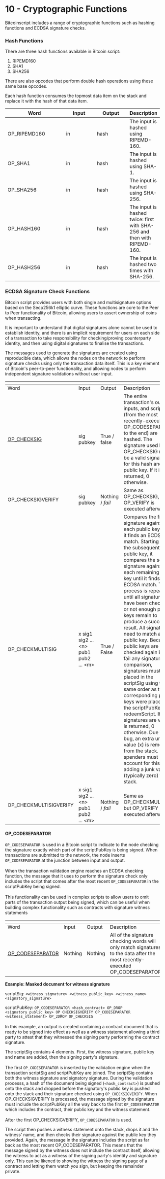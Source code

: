 # 10 - Cryptographic Functions

Bitcoinscript includes a range of cryptographic functions such as hashing functions and ECDSA signature checks.

### Hash Functions

There are three hash functions available in Bitcoin script:

1. RIPEMD160
2. SHA1
3. SHA256

There are also opcodes that perform double hash operations using these same base opcodes.

Each hash function consumes the topmost data item on the stack and replace it with the hash of that data item.&#x20;

<table><thead><tr><th width="214">Word</th><th width="117">Input</th><th width="118">Output</th><th>Description</th></tr></thead><tbody><tr><td>OP_RIPEMD160</td><td>in</td><td>hash</td><td>The input is hashed using RIPEMD-160.</td></tr><tr><td>OP_SHA1</td><td>in</td><td>hash</td><td>The input is hashed using SHA-1.</td></tr><tr><td>OP_SHA256</td><td>in</td><td>hash</td><td>The input is hashed using SHA-256.</td></tr><tr><td>OP_HASH160</td><td>in</td><td>hash</td><td>The input is hashed twice: first with SHA-256 and then with RIPEMD-160.</td></tr><tr><td>OP_HASH256</td><td>in</td><td>hash</td><td>The input is hashed two times with SHA-256.</td></tr></tbody></table>

### ECDSA Signature Check Functions

Bitcoin script provides users with both single and multisignature options based on the Secp256k1 elliptic curve. These functions are core to the Peer to Peer functionality of Bitcoin, allowing users to assert ownership of coins when transacting.

It is important to understand that digital signatures alone cannot be used to establish identity, and there is an implicit requirement for users on each side of a transaction to take responsibility for checking/proving counterparty identity, and then using digital signatures to finalise the transactions.

The messages used to generate the signatures are created using reproducible data, which allows the nodes on the network to perform signature checks using only the transaction data itself. This is a key element of Bitcoin's peer-to-peer functionality, and allowing nodes to perform independent signature validations without user input.



<table data-header-hidden><thead><tr><th width="215"></th><th></th><th></th><th></th></tr></thead><tbody><tr><td>Word</td><td>Input</td><td>Output</td><td>Description</td></tr><tr><td>​<a href="https://wiki.bitcoinsv.io/index.php/OP_CHECKSIG">OP_CHECKSIG</a>​</td><td>sig pubkey</td><td>True / false</td><td>The entire transaction's outputs, inputs, and script (from the most recently-executed OP_CODESEPARATOR to the end) are hashed. The signature used by OP_CHECKSIG must be a valid signature for this hash and public key. If it is, 1 is returned, 0 otherwise.</td></tr><tr><td>OP_CHECKSIGVERIFY</td><td>sig pubkey</td><td>Nothing / <em>fail</em></td><td>Same as OP_CHECKSIG, but OP_VERIFY is executed afterward.</td></tr><tr><td>OP_CHECKMULTISIG</td><td>x sig1 sig2 ... &#x3C;n> pub1 pub2 ... &#x3C;m></td><td>True / False</td><td>Compares the first signature against each public key until it finds an ECDSA match. Starting with the subsequent public key, it compares the second signature against each remaining public key until it finds an ECDSA match. The process is repeated until all signatures have been checked or not enough public keys remain to produce a successful result. All signatures need to match a public key. Because public keys are not checked again if they fail any signature comparison, signatures must be placed in the scriptSig using the same order as their corresponding public keys were placed in the scriptPubKey or redeemScript. If all signatures are valid, 1 is returned, 0 otherwise. Due to a bug, an extra unused value (x) is removed from the stack. Script spenders must account for this by adding a junk value (typically zero) to the stack.</td></tr><tr><td>OP_CHECKMULTISIGVERIFY</td><td>x sig1 sig2 ... &#x3C;n> pub1 pub2 ... &#x3C;m></td><td>Nothing / <em>fail</em></td><td>Same as OP_CHECKMULTISIG, but OP_VERIFY is executed afterward.</td></tr></tbody></table>

#### OP\_CODESEPARATOR <a href="#op_codeseparator" id="op_codeseparator"></a>

`OP_CODESEPARATOR` is used in a Bitcoin script to indicate to the node checking the signature exactly which part of the scriptPubKey is being signed. When transactions are submitted to the network, the node inserts `OP_CODESEPARATOR` at the junction between input and output.\
\
When the transaction validation engine reaches an ECDSA checking function, the message that it uses to perform the signature check only includes the script that comes after the most recent `OP_CODESEPARATOR` in the scriptPubKey  being signed.\
\
This functionality can be used in complex scripts to allow users to omit parts of the transaction output being signed, which can be useful when building complex functionality such as contracts with signature witness statements

<table data-header-hidden><thead><tr><th width="215"></th><th></th><th></th><th></th></tr></thead><tbody><tr><td>Word</td><td>Input</td><td>Output</td><td>Description</td></tr><tr><td>​<a href="https://wiki.bitcoinsv.io/index.php/OP_CODESEPARATOR">OP_CODESEPARATOR</a>​</td><td>Nothing</td><td>Nothing</td><td>All of the signature checking words will only match signatures to the data after the most recently-executed OP_CODESEPARATOR.</td></tr></tbody></table>

**Example: Masked document  for witness signature**

scriptSig: `<witness_signature> <witness_public_key> <witness_name> <signatory_signature>`

scriptPubKey: `OP_CODESEPARATOR <hash_contract> OP_DROP <signatory_public_key> OP_CHECKSIGVERIFY OP_CODESEPARATOR <witness_statement> OP_2DROP OP_CHECKSIG`\
\
In this example, an output is created containing a contract document that is ready to be signed into effect as well as a witness statement allowing a third party to attest that they witnessed the signing party performing the contract signature.

The scriptSig contains 4 elements. First, the witness signature, public key and name are added, then the signing party's signature. \
\
The first `OP_CODESEPARATOR` is inserted by the validation engine when the transaction scriptSig and scriptPubKey are joined. The scriptSig contains both the witness signature and signatory signature. During the validation processs, a hash of the document being signed (`<hash_contract>`) is pushed onto the stack and dropped before the signatory's public key is pushed onto the stack and their signature checked using `OP_CHECKSIGVERIFY`. When OP\_CHECKSIGVERIFY is processed, the message signed by the signature must include the scriptPubKey all the way back to the first `OP_CODESEPARATOR` which includes the contract, their public key and the witness statement.\
\
After the first OP\_CHECKSIGVERIFY, `OP_CODESEPARATOR` is used.&#x20;

The script then pushes a witness statement onto the stack, drops it and the witness' name, and then checks their signature against the public key they provided. Again, the message in the signature includes the script as far back as the most recent OP\_CODESEPARATOR. This means that the message signed by the witness does not include the contract itself, allowing the witness to act as a witness of the signing party's identity and signature only. This can be likened to showing the witness the signing page of a contract and letting them watch you sign, but keeping the remainder private.
